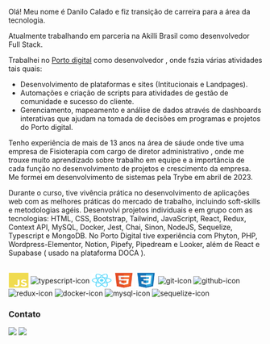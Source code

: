 Olá! Meu nome é Danilo Calado e fiz transição de carreira para a área da tecnologia.

Atualmente trabalhando em parceria na Akilli Brasil como desenvolvedor Full Stack.

Trabalhei no <a href="https://www.portodigital.org" target="_blank">Porto digital</a> como desenvolvedor , onde fszia várias atividades tais quais:
- Desenvolvimento de plataformas e sites (Intitucionais e Landpages).
- Automações e criação de scripts para atividades de gestão de comunidade e sucesso do cliente.
- Gerenciamento, mapeamento e análise de dados através de dashboards interativas que ajudam na tomada de decisões em programas e projetos do Porto digital.

Tenho experiência de mais de 13 anos na área de sáude onde tive uma empresa de Fisioterapia com cargo de diretor administrativo , onde me trouxe muito aprendizado sobre trabalho em equipe e a importância de cada função no desenvolvimento de projetos e crescimento da empresa.
Me formei em desenvolvimento de sistemas pela Trybe em abril de 2023.

Durante o curso, tive vivência prática no desenvolvimento de aplicações web com as melhores práticas do mercado de trabalho, incluindo soft-skills e metodologias agéis. Desenvolvi projetos individuais e em grupo com as tecnologias: HTML, CSS, Bootstrap, Tailwind, JavaScript, React, Redux, Context API, MySQL, Docker, Jest, Chai, Sinon, NodeJS, Sequelize, Typescript e MongoDB.
No Porto Digital tive experiência com Phyton, PHP, Wordpress-Elementor, Notion, Pipefy, Pipedream e Looker, além de React e Supabase ( usado na plataforma DOCA ).

<div style="display: inline_block"><br>
  <img align="center" alt="js-icon" height="30" width="40" src="https://raw.githubusercontent.com/devicons/devicon/master/icons/javascript/javascript-plain.svg">
  <img align="center" alt="typescript-icon" height="30" width="40" src="https://cdn.jsdelivr.net/gh/devicons/devicon/icons/typescript/typescript-plain.svg">
  <img align="center" alt="react-icon" height="30" width="40" src="https://raw.githubusercontent.com/devicons/devicon/master/icons/react/react-original.svg">
  <img align="center" alt="HTML-icon" height="30" width="40" src="https://raw.githubusercontent.com/devicons/devicon/master/icons/html5/html5-original.svg">
  <img align="center" alt="CSS-icon" height="30" width="40" src="https://raw.githubusercontent.com/devicons/devicon/master/icons/css3/css3-original.svg">
  <img align="center" alt="git-icon" height="30" width="40" src="https://cdn.jsdelivr.net/gh/devicons/devicon/icons/git/git-original.svg">
  <img align="center" alt="github-icon" height="30" width="40" src="https://cdn.jsdelivr.net/gh/devicons/devicon/icons/github/github-original.svg">
  <img align="center" alt="redux-icon" height="30" width="40" src="https://cdn.jsdelivr.net/gh/devicons/devicon/icons/redux/redux-original.svg" />
  <img align="center" alt="docker-icon" height="30" width="40" src="https://cdn.jsdelivr.net/gh/devicons/devicon/icons/docker/docker-original.svg" />
  <img align="center" alt="mysql-icon" height="30" width="40" src="https://cdn.jsdelivr.net/gh/devicons/devicon/icons/mysql/mysql-original.svg" />
  <img align="center" alt="sequelize-icon" height="30" width="40" src="https://cdn.jsdelivr.net/gh/devicons/devicon/icons/sequelize/sequelize-original.svg" />
</div>

### Contato

  <a href = "mailto:danilobileu@gmail.com"><img src="https://img.shields.io/badge/-Gmail-%23333?style=for-the-badge&logo=gmail&logoColor=white" target="_blank"></a>
  <a href="https://www.linkedin.com/in/danilocalado/" target="_blank"><img src="https://img.shields.io/badge/-LinkedIn-%230077B5?style=for-the-badge&logo=linkedin&logoColor=white" target="_blank"></a> 
</div> 
